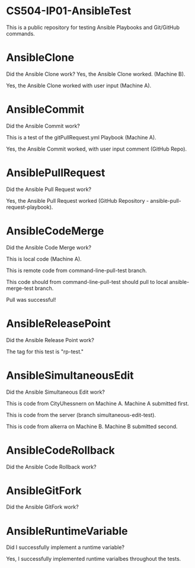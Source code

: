 # CS504-IP01-AnsibleTest
This is a public repository for testing Ansible Playbooks and Git/GitHub commands.

# AnsibleClone
Did the Ansible Clone work?
Yes, the Ansible Clone worked. (Machine B).
<p>Yes, the Ansible Clone worked with user input (Machine A).

# AnsibleCommit
Did the Ansible Commit work?
<p> This is a test of the gitPullRequest.yml Playbook (Machine A).
<p>Yes, the Ansible Commit worked, with user input comment (GitHub Repo).

# AnsiblePullRequest
Did the Ansible Pull Request work?
<p> Yes, the Ansible Pull Request worked (GitHub Repository - ansible-pull-request-playbook).

# AnsibleCodeMerge
Did the Ansible Code Merge work?
<p> This is local code (Machine A).
<p> This is remote code from command-line-pull-test branch.
<p> This code should from command-line-pull-test should pull to local ansible-merge-test branch.
<p> Pull was successful!

# AnsibleReleasePoint
Did the Ansible Release Point work?
<p> The tag for this test is "rp-test."

# AnsibleSimultaneousEdit
Did the Ansible Simultaneous Edit work?
<p> This is code from CityUhessnern on Machine A. Machine A submitted first.
<p> This is code from the server (branch simultaneous-edit-test).
<p> This is code from alkerra on Machine B. Machine B submitted second.

# AnsibleCodeRollback
Did the Ansible Code Rollback work?

# AnsibleGitFork
Did the Ansible GitFork work?

# AnsibleRuntimeVariable
Did I successfully implement a runtime variable?
<p> Yes, I successfully implemented runtime varialbes throughout the tests.



